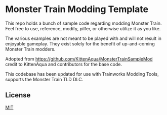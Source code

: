 # Monster Train Modding Template

This repo holds a bunch of sample code regarding modding Monster Train. Feel free to use, reference, modify, pilfer, or otherwise utilize it as you like.

The various examples are not meant to be played with and will not result in enjoyable gameplay. They exist solely for the benefit of up-and-coming Monster Train modders.

Adopted from https://github.com/KittenAqua/MonsterTrainSampleMod credit to KittenAqua and contributors for the base code. 

This codebase has been updated for use with Trainworks Modding Tools, supports the Monster Train TLD DLC.

## License
[MIT](https://choosealicense.com/licenses/mit/)
